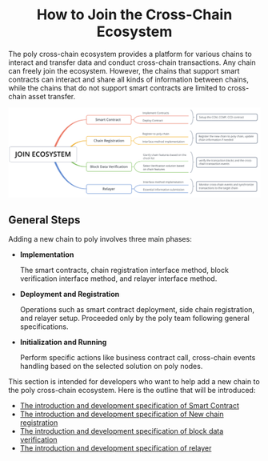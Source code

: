 <h1 align="center">How to Join the Cross-Chain Ecosystem</h1>

The poly cross-chain ecosystem provides a platform for various chains to interact and transfer data and conduct cross-chain transactions. Any chain can freely join the ecosystem. However, the chains that support smart contracts can interact and share all kinds of information between chains, while the chains that do not support smart contracts are limited to cross-chain asset transfer. 

<div align=center><img src="resources/flow_chart2.png" alt=""/></div>

## General Steps

Adding a new chain to poly involves three main phases:

- **Implementation**

  The smart contracts, chain registration interface method, block verification interface method, and relayer interface method.

- **Deployment and Registration** 

  Operations such as smart contract deployment, side chain registration, and relayer setup. Proceeded only by the poly team following general specifications. 

- **Initialization and Running**

  Perform specific actions like business contract call, cross-chain events handling based on the selected solution on poly nodes.

This section is intended for developers who want to help add a new chain to the poly cross-chain ecosystem. Here is the outline that will be introduced:

- [The introduction and development specification of Smart Contract](contracts.md)
- [The introduction and development specification of New chain registration](reigstration.md)
- [The introduction and development specification of block data verification ](blockdata_verification.md)
- [The introduction and development specification of relayer](relayer.md)






